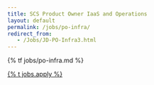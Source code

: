 ```yaml
---
title: SCS Product Owner IaaS and Operations
layout: default
permalink: /jobs/po-infra/
redirect_from:
   - /Jobs/JD-PO-Infra3.html
---
```


{% tf jobs/po-infra.md %}

<div class="d-grid gap-2 col-4 mx-auto mt-5">
<a href="mailto:jobs-scs@osb-alliance.com?subject={% t jobs.po-infra.title %}" class="btn btn-secondary btn-lg">{% t jobs.apply %}</a>
</div>